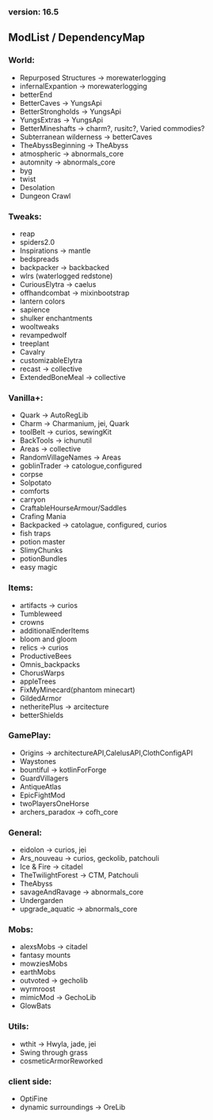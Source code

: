 ### version: 16.5

## ModList / DependencyMap

### World:
* Repurposed Structures -> morewaterlogging
* infernalExpantion -> morewaterlogging
* betterEnd
* BetterCaves -> YungsApi
* BetterStrongholds -> YungsApi
* YungsExtras -> YungsApi
* BetterMineshafts -> charm?, rusitc?, Varied commodies?
* Subterranean wilderness -> betterCaves
* TheAbyssBeginning -> TheAbyss
* atmospheric -> abnormals_core
* automnity -> abnormals_core
* byg
* twist
* Desolation
* Dungeon Crawl

### Tweaks:
* reap
* spiders2.0
* Inspirations -> mantle
* bedspreads
* backpacker -> backbacked
* wlrs (waterlogged redstone)
* CuriousElytra -> caelus
* offhandcombat -> mixinbootstrap
* lantern colors
* sapience
* shulker enchantments
* wooltweaks
* revampedwolf
* treeplant
* Cavalry
* customizableElytra
* recast -> collective
* ExtendedBoneMeal -> collective

### Vanilla+:
* Quark -> AutoRegLib
* Charm -> Charmanium, jei, Quark
* toolBelt -> curios, sewingKit
* BackTools -> ichunutil
* Areas -> collective
* RandomVillageNames -> Areas
* goblinTrader -> catologue,configured
* corpse
* Solpotato
* comforts
* carryon
* CraftableHourseArmour/Saddles
* Crafing Mania
* Backpacked -> catolague, configured, curios
* fish traps
* potion master
* SlimyChunks
* potionBundles
* easy magic

### Items:
* artifacts -> curios
* Tumbleweed
* crowns
* additionalEnderItems
* bloom and gloom
* relics -> curios
* ProductiveBees
* Omnis_backpacks
* ChorusWarps
* appleTrees
* FixMyMinecard(phantom minecart)
* GildedArmor
* netheritePlus -> arcitecture
* betterShields

### GamePlay:
* Origins -> architectureAPI,CalelusAPI,ClothConfigAPI
* Waystones
* bountiful -> kotlinForForge
* GuardVillagers
* AntiqueAtlas
* EpicFightMod
* twoPlayersOneHorse
* archers_paradox -> cofh_core

### General:
* eidolon -> curios, jei
* Ars_nouveau -> curios, geckolib, patchouli
* Ice & Fire -> citadel
* TheTwilightForest -> CTM, Patchouli
* TheAbyss
* savageAndRavage -> abnormals_core
* Undergarden
* upgrade_aquatic -> abnormals_core

### Mobs:
* alexsMobs -> citadel
* fantasy mounts
* mowziesMobs
* earthMobs
* outvoted -> gecholib
* wyrmroost
* mimicMod -> GechoLib
* GlowBats

### Utils:
* wthit -> Hwyla, jade, jei
* Swing through grass
* cosmeticArmorReworked

### client side:
* OptiFine
* dynamic surroundings -> OreLib